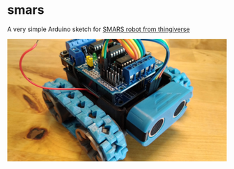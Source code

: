 # smars

A very simple Arduino sketch for [SMARS robot from thingiverse](https://www.thingiverse.com/thing:2662828)

![pic of my 3d printed smars](my-smars-pic.jpg)

